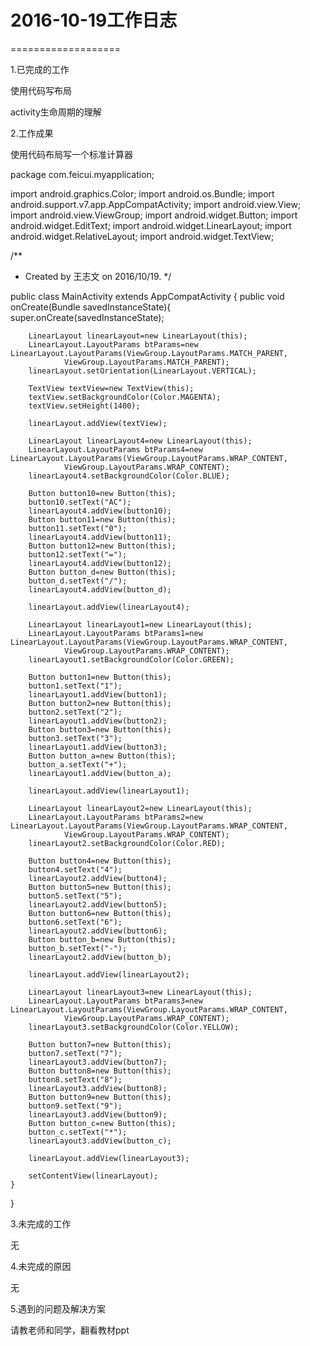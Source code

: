 # 2016-10-19工作日志
===================

1.已完成的工作

使用代码写布局

activity生命周期的理解


2.工作成果

使用代码布局写一个标准计算器

package com.feicui.myapplication;

import android.graphics.Color;
import android.os.Bundle;
import android.support.v7.app.AppCompatActivity;
import android.view.View;
import android.view.ViewGroup;
import android.widget.Button;
import android.widget.EditText;
import android.widget.LinearLayout;
import android.widget.RelativeLayout;
import android.widget.TextView;

/**
 * Created by 王志文 on 2016/10/19.
 */

public class MainActivity extends AppCompatActivity {
    public void onCreate(Bundle savedInstanceState){
        super.onCreate(savedInstanceState);

        LinearLayout linearLayout=new LinearLayout(this);
        LinearLayout.LayoutParams btParams=new LinearLayout.LayoutParams(ViewGroup.LayoutParams.MATCH_PARENT,
                ViewGroup.LayoutParams.MATCH_PARENT);
        linearLayout.setOrientation(LinearLayout.VERTICAL);

        TextView textView=new TextView(this);
        textView.setBackgroundColor(Color.MAGENTA);
        textView.setHeight(1400);

        linearLayout.addView(textView);

        LinearLayout linearLayout4=new LinearLayout(this);
        LinearLayout.LayoutParams btParams4=new LinearLayout.LayoutParams(ViewGroup.LayoutParams.WRAP_CONTENT,
                ViewGroup.LayoutParams.WRAP_CONTENT);
        linearLayout4.setBackgroundColor(Color.BLUE);

        Button button10=new Button(this);
        button10.setText("AC");
        linearLayout4.addView(button10);
        Button button11=new Button(this);
        button11.setText("0");
        linearLayout4.addView(button11);
        Button button12=new Button(this);
        button12.setText("=");
        linearLayout4.addView(button12);
        Button button_d=new Button(this);
        button_d.setText("/");
        linearLayout4.addView(button_d);

        linearLayout.addView(linearLayout4);

        LinearLayout linearLayout1=new LinearLayout(this);
        LinearLayout.LayoutParams btParams1=new LinearLayout.LayoutParams(ViewGroup.LayoutParams.WRAP_CONTENT,
                ViewGroup.LayoutParams.WRAP_CONTENT);
        linearLayout1.setBackgroundColor(Color.GREEN);

        Button button1=new Button(this);
        button1.setText("1");
        linearLayout1.addView(button1);
        Button button2=new Button(this);
        button2.setText("2");
        linearLayout1.addView(button2);
        Button button3=new Button(this);
        button3.setText("3");
        linearLayout1.addView(button3);
        Button button_a=new Button(this);
        button_a.setText("+");
        linearLayout1.addView(button_a);

        linearLayout.addView(linearLayout1);

        LinearLayout linearLayout2=new LinearLayout(this);
        LinearLayout.LayoutParams btParams2=new LinearLayout.LayoutParams(ViewGroup.LayoutParams.WRAP_CONTENT,
                ViewGroup.LayoutParams.WRAP_CONTENT);
        linearLayout2.setBackgroundColor(Color.RED);

        Button button4=new Button(this);
        button4.setText("4");
        linearLayout2.addView(button4);
        Button button5=new Button(this);
        button5.setText("5");
        linearLayout2.addView(button5);
        Button button6=new Button(this);
        button6.setText("6");
        linearLayout2.addView(button6);
        Button button_b=new Button(this);
        button_b.setText("-");
        linearLayout2.addView(button_b);

        linearLayout.addView(linearLayout2);

        LinearLayout linearLayout3=new LinearLayout(this);
        LinearLayout.LayoutParams btParams3=new LinearLayout.LayoutParams(ViewGroup.LayoutParams.WRAP_CONTENT,
                ViewGroup.LayoutParams.WRAP_CONTENT);
        linearLayout3.setBackgroundColor(Color.YELLOW);

        Button button7=new Button(this);
        button7.setText("7");
        linearLayout3.addView(button7);
        Button button8=new Button(this);
        button8.setText("8");
        linearLayout3.addView(button8);
        Button button9=new Button(this);
        button9.setText("9");
        linearLayout3.addView(button9);
        Button button_c=new Button(this);
        button_c.setText("*");
        linearLayout3.addView(button_c);

        linearLayout.addView(linearLayout3);

        setContentView(linearLayout);
    }
}





3.未完成的工作

无

4.未完成的原因

无

5.遇到的问题及解决方案

请教老师和同学，翻看教材ppt

